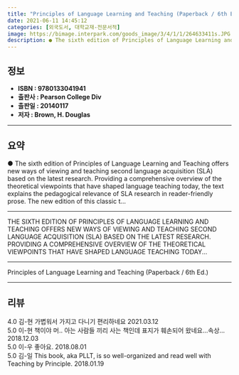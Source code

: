 ```yaml
---
title: "Principles of Language Learning and Teaching (Paperback / 6th Ed.)"
date: 2021-06-11 14:45:12
categories: [외국도서, 대학교재-전문서적]
image: https://bimage.interpark.com/goods_image/3/4/1/1/264633411s.JPG
description: ● The sixth edition of Principles of Language Learning and Teaching offers new ways of viewing and teaching second language acquisition (SLA) based on the la
---
```


## **정보**

- **ISBN : 9780133041941**
- **출판사 : Pearson College Div**
- **출판일 : 20140117**
- **저자 : Brown, H. Douglas**

------



## **요약**

●  The sixth edition of  Principles of Language Learning and Teaching  offers new ways of viewing and teaching second language acquisition (SLA) based on the latest research. Providing a comprehensive overview of the theoretical viewpoints that have shaped language teaching today, the text explains the pedagogical relevance of SLA research in reader-friendly prose. The new edition of this classic t...

------

THE SIXTH EDITION OF PRINCIPLES OF LANGUAGE LEARNING AND TEACHING OFFERS NEW WAYS OF VIEWING AND TEACHING SECOND LANGUAGE ACQUISITION (SLA) BASED ON THE LATEST RESEARCH. PROVIDING A COMPREHENSIVE OVERVIEW OF THE THEORETICAL VIEWPOINTS THAT HAVE SHAPED LANGUAGE TEACHING TODAY... 

------


Principles of Language Learning and Teaching (Paperback / 6th Ed.) 

------


## **리뷰** 

4.0 김-현 가볍워서 가지고 다니기 편리하네요 2021.03.12 <br/>5.0 이-현 책이야 머.. 아는 사람들 끼리 사는 책인데 표지가 훼손되어 왔네요...속상... 2018.12.03 <br/>5.0 이-우 좋아요.  2018.08.01 <br/>5.0 김-일 This book, aka PLLT, is so well-organized and read well with Teaching by Principle. 2018.01.19 <br/>